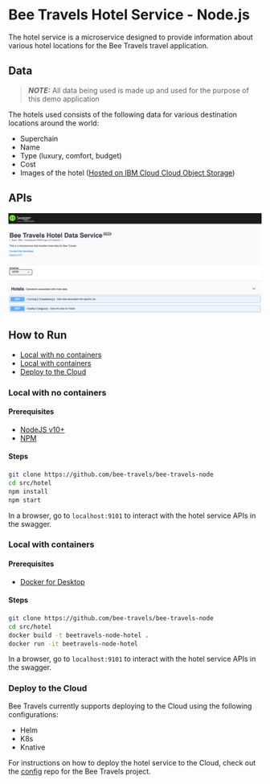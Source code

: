 # Bee Travels Hotel Service - Node.js

The hotel service is a microservice designed to provide information about various hotel locations for the Bee Travels travel application.

## Data
> ***NOTE:*** All data being used is made up and used for the purpose of this demo application

The hotels used consists of the following data for various destination locations around the world:

* Superchain
* Name
* Type (luxury, comfort, budget)
* Cost
* Images of the hotel ([Hosted on IBM Cloud Cloud Object Storage](https://www.ibm.com/cloud/object-storage))

## APIs

![](readme-images/apis.jpg)

## How to Run

* [Local with no containers](#local-with-no-containers)
* [Local with containers](#local-with-containers)
* [Deploy to the Cloud](#deploy-to-the-cloud)

### Local with no containers

#### Prerequisites

* [NodeJS v10+](https://nodejs.org/en/download/)
* [NPM](https://www.npmjs.com/get-npm)

#### Steps

```bash
git clone https://github.com/bee-travels/bee-travels-node
cd src/hotel
npm install
npm start
```

In a browser, go to `localhost:9101` to interact with the hotel service APIs in the swagger.

### Local with containers

#### Prerequisites

* [Docker for Desktop](https://www.docker.com/products/docker-desktop)

#### Steps

```bash
git clone https://github.com/bee-travels/bee-travels-node
cd src/hotel
docker build -t beetravels-node-hotel .
docker run -it beetravels-node-hotel
```

In a browser, go to `localhost:9101` to interact with the hotel service APIs in the swagger.

### Deploy to the Cloud

Bee Travels currently supports deploying to the Cloud using the following configurations:

* Helm
* K8s
* Knative

For instructions on how to deploy the hotel service to the Cloud, check out the [config](https://github.com/bee-travels/config) repo for the Bee Travels project.